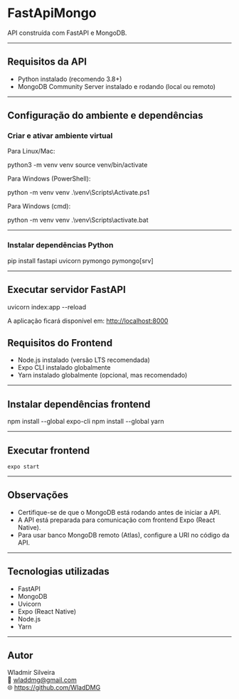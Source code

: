 # FastApiMongo

API construída com FastAPI e MongoDB.

---

## Requisitos da API

- Python instalado (recomendo 3.8+)
- MongoDB Community Server instalado e rodando (local ou remoto)

---

## Configuração do ambiente e dependências

### Criar e ativar ambiente virtual

Para Linux/Mac:


python3 -m venv venv
source venv/bin/activate


Para Windows (PowerShell):


python -m venv venv
.\venv\Scripts\Activate.ps1


Para Windows (cmd):


python -m venv venv
.\venv\Scripts\activate.bat


---

### Instalar dependências Python


pip install fastapi uvicorn pymongo pymongo[srv]


---

## Executar servidor FastAPI


uvicorn index:app --reload


A aplicação ficará disponível em: [http://localhost:8000](http://localhost:8000)



## Requisitos do Frontend

- Node.js instalado (versão LTS recomendada)
- Expo CLI instalado globalmente
- Yarn instalado globalmente (opcional, mas recomendado)

---

## Instalar dependências frontend


npm install --global expo-cli
npm install --global yarn


---

## Executar frontend

```
expo start
```

---

## Observações

- Certifique-se de que o MongoDB está rodando antes de iniciar a API.
- A API está preparada para comunicação com frontend Expo (React Native).
- Para usar banco MongoDB remoto (Atlas), configure a URI no código da API.

---

## Tecnologias utilizadas

- FastAPI
- MongoDB
- Uvicorn
- Expo (React Native)
- Node.js
- Yarn

---

## Autor

Wladmir Silveira  
📧 wladdmg@gmail.com  
🌐 https://github.com/WladDMG  
